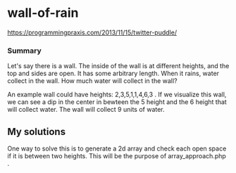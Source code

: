 # wall-of-rain

https://programmingpraxis.com/2013/11/15/twitter-puddle/

### Summary
Let's say there is a wall. The inside of the wall is at different heights, and the top and sides are open. It has some arbitrary length. When it rains, water collect in the wall. How much water will collect in the wall?

An example wall could have heights: 2,3,5,1,1,4,6,3 . If we visualize this wall, we can see a dip in the center in bewteen the 5 height and the 6 height that will collect water. The wall will collect 9 units of water.


## My solutions
One way to solve this is to generate a 2d array and check each open space if it is between two heights. This will be the purpose of array_approach.php .
